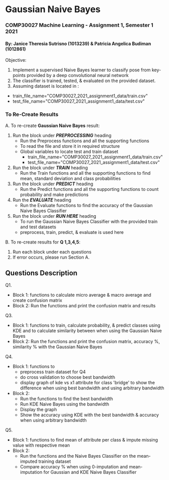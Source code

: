 # Gaussian Naive Bayes
### COMP30027 Machine Learning - Assignment 1, Semester 1 2021
#### By: Janice Theresia Sutrisno (1013239) & Patricia Angelica Budiman (1012861)

Objective: 
1. Implement a supervised Naive Bayes learner to classify pose from key- points provided by a deep convolutional neural network
2. The classifier is trained, tested, & evaluated on the provided dataset. 
3. Assuming dataset is located in : 
  - train_file_name="COMP30027_2021_assignment1_data/train.csv"
  - test_file_name="COMP30027_2021_assignment1_data/test.csv"
  
### To Re-Create Results ###  
A. To re-create **Gaussian Naive Bayes** result:
1. Run the block under ***PREPROCESSING*** heading
    - Run the Preprocess functions and all the supporting functions
    - To read the file and store it in required structure
    - Global variables to locate test and train dataset
        - train_file_name="COMP30027_2021_assignment1_data/train.csv"
        - test_file_name="COMP30027_2021_assignment1_data/test.csv"
2. Run the block under ***TRAIN*** heading
    - Run the Train functions and all the supporting functions to find mean, standard deviation and class probabilities
3. Run the block under ***PREDICT*** heading
    - Run the Predict functions and all the supporting functions to count probability and make predictions
4. Run the ***EVALUATE*** heading
    - Run the Evaluate functions to find the accuracy of the Gaussian Naive Bayes Classifier
5. Run the block under ***RUN HERE*** heading
    - To run the Gaussian Naive Bayes Classifier with the provided train and test datasets
    - preprocess,  train, predict, & evaluate is used here

B. To re-create results for **Q 1,3,4,5**:
1. Run each block under each questions
2. If error occurs, please run Section A.

## Questions Description
Q1. 
* Block 1: functions to calculate micro average & macro average and create confusion matrix
* Block 2: Run the functions and print the confusion matrix and results

Q3. 
* Block 1: functions to train, calculate probability, & predict classes using KDE and to calculate similarity between when using the Gaussian Naive Bayes
* Block 2: Run the functions and print the confusion matrix, accuracy %, similarity % with the Gaussian Naive Bayes 

Q4.
* Block 1: functions to 
  * preprocess train dataset for Q4 
  * do cross validation to choose best bandwidth
  * display graph of kde vs x1 attribute for class 'bridge' to show the difference when using best bandwidth and using arbitrary bandwidth
* Block 2: 
  * Run the functions to find the best bandwidth 
  * Run KDE Naive Bayes using the bandwidth
  * Display the graph
  * Show the accuracy using KDE with the best bandwidth & accuracy when using arbitrary bandwidth
        
Q5.
  * Block 1: functions to find mean of attribute per class & impute missing value with respective mean
  * Block 2: 
    * Run the functions and the Naive Bayes Classifier on the mean-imputed training dataset
    * Compare accuracy % when using 0-imputation and mean-imputation for Gaussian and KDE Naive Bayes Classifier
                
        
